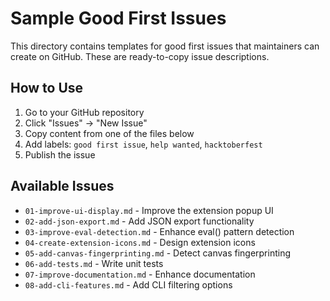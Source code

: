 # Sample Good First Issues

This directory contains templates for good first issues that maintainers can create on GitHub. These are ready-to-copy issue descriptions.

## How to Use

1. Go to your GitHub repository
2. Click "Issues" → "New Issue"
3. Copy content from one of the files below
4. Add labels: `good first issue`, `help wanted`, `hacktoberfest`
5. Publish the issue

## Available Issues

- `01-improve-ui-display.md` - Improve the extension popup UI
- `02-add-json-export.md` - Add JSON export functionality
- `03-improve-eval-detection.md` - Enhance eval() pattern detection
- `04-create-extension-icons.md` - Design extension icons
- `05-add-canvas-fingerprinting.md` - Detect canvas fingerprinting
- `06-add-tests.md` - Write unit tests
- `07-improve-documentation.md` - Enhance documentation
- `08-add-cli-features.md` - Add CLI filtering options

